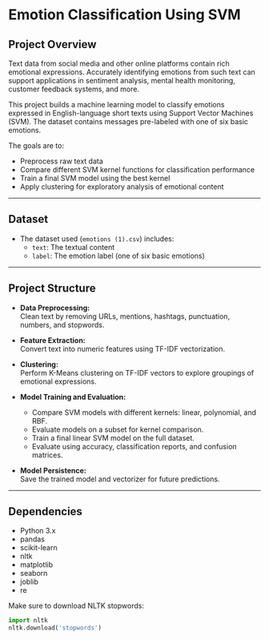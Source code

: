 # Emotion Classification Using SVM

## Project Overview
Text data from social media and other online platforms contain rich emotional expressions. Accurately identifying emotions from such text can support applications in sentiment analysis, mental health monitoring, customer feedback systems, and more.

This project builds a machine learning model to classify emotions expressed in English-language short texts using Support Vector Machines (SVM). The dataset contains messages pre-labeled with one of six basic emotions.

The goals are to:
- Preprocess raw text data
- Compare different SVM kernel functions for classification performance
- Train a final SVM model using the best kernel
- Apply clustering for exploratory analysis of emotional content

---

## Dataset
- The dataset used (`emotions (1).csv`) includes:
  - `text`: The textual content
  - `label`: The emotion label (one of six basic emotions)

---

## Project Structure

- **Data Preprocessing:**  
  Clean text by removing URLs, mentions, hashtags, punctuation, numbers, and stopwords.

- **Feature Extraction:**  
  Convert text into numeric features using TF-IDF vectorization.

- **Clustering:**  
  Perform K-Means clustering on TF-IDF vectors to explore groupings of emotional expressions.

- **Model Training and Evaluation:**  
  - Compare SVM models with different kernels: linear, polynomial, and RBF.
  - Evaluate models on a subset for kernel comparison.
  - Train a final linear SVM model on the full dataset.
  - Evaluate using accuracy, classification reports, and confusion matrices.

- **Model Persistence:**  
  Save the trained model and vectorizer for future predictions.

---

## Dependencies

- Python 3.x
- pandas
- scikit-learn
- nltk
- matplotlib
- seaborn
- joblib
- re

Make sure to download NLTK stopwords:
```python
import nltk
nltk.download('stopwords')
